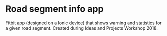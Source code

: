 # Road segment info app

Fitbit app (designed on a Ionic device) that shows warning and statistics for a given road segment.
Created during Ideas and Projects Workshop 2018.
